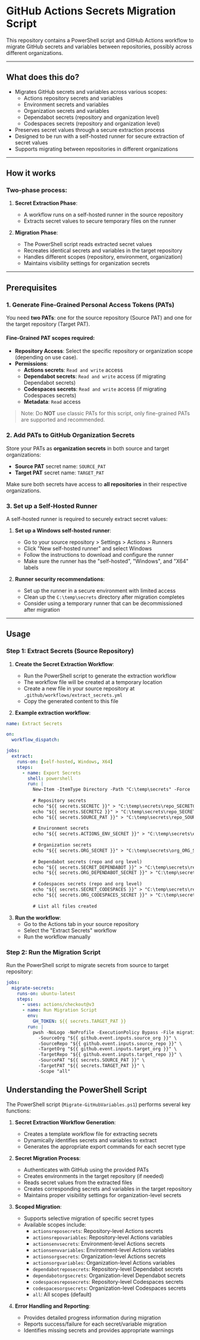 # GitHub Actions Secrets Migration Script

This repository contains a PowerShell script and GitHub Actions workflow to migrate GitHub secrets and variables between repositories, possibly across different organizations.

---

## What does this do?

- Migrates GitHub secrets and variables across various scopes:
  - Actions repository secrets and variables
  - Environment secrets and variables
  - Organization secrets and variables
  - Dependabot secrets (repository and organization level)
  - Codespaces secrets (repository and organization level)
- Preserves secret values through a secure extraction process
- Designed to be run with a self-hosted runner for secure extraction of secret values
- Supports migrating between repositories in different organizations

---

## How it works

### Two-phase process:

1. **Secret Extraction Phase**:
   - A workflow runs on a self-hosted runner in the source repository
   - Extracts secret values to secure temporary files on the runner
   
2. **Migration Phase**:
   - The PowerShell script reads extracted secret values
   - Recreates identical secrets and variables in the target repository
   - Handles different scopes (repository, environment, organization)
   - Maintains visibility settings for organization secrets

---

## Prerequisites

### 1. Generate Fine-Grained Personal Access Tokens (PATs)

You need **two PATs**: one for the source repository (Source PAT) and one for the target repository (Target PAT).

#### Fine-Grained PAT scopes required:

- **Repository Access**: Select the specific repository or organization scope (depending on use case).
- **Permissions**:
  - **Actions secrets**: `Read and write` access
  - **Dependabot secrets**: `Read and write` access (if migrating Dependabot secrets)
  - **Codespaces secrets**: `Read and write` access (if migrating Codespaces secrets)
  - **Metadata**: `Read` access

> Note: Do **NOT** use classic PATs for this script, only fine-grained PATs are supported and recommended.

### 2. Add PATs to GitHub Organization Secrets

Store your PATs as **organization secrets** in both source and target organizations:

- **Source PAT** secret name: `SOURCE_PAT`
- **Target PAT** secret name: `TARGET_PAT`

Make sure both secrets have access to **all repositories** in their respective organizations.

### 3. Set up a Self-Hosted Runner

A self-hosted runner is required to securely extract secret values:

1. **Set up a Windows self-hosted runner**:
   - Go to your source repository > Settings > Actions > Runners
   - Click "New self-hosted runner" and select Windows
   - Follow the instructions to download and configure the runner
   - Make sure the runner has the "self-hosted", "Windows", and "X64" labels

2. **Runner security recommendations**:
   - Set up the runner in a secure environment with limited access
   - Clean up the `C:\temp\secrets` directory after migration completes
   - Consider using a temporary runner that can be decommissioned after migration

---

## Usage

### Step 1: Extract Secrets (Source Repository)

1. **Create the Secret Extraction Workflow**:
   - Run the PowerShell script to generate the extraction workflow
   - The workflow file will be created at a temporary location
   - Create a new file in your source repository at `.github/workflows/extract_secrets.yml`
   - Copy the generated content to this file

2. **Example extraction workflow**:

```yaml
name: Extract Secrets

on:
  workflow_dispatch:

jobs:
  extract:
    runs-on: [self-hosted, Windows, X64]
    steps:
      - name: Export Secrets
        shell: powershell
        run: |
          New-Item -ItemType Directory -Path "C:\temp\secrets" -Force
          
          # Repository secrets
          echo "${{ secrets.SECRETC }}" > "C:\temp\secrets\repo_SECRETC.txt"
          echo "${{ secrets.SECRETC2 }}" > "C:\temp\secrets\repo_SECRETC2.txt"
          echo "${{ secrets.SOURCE_PAT }}" > "C:\temp\secrets\repo_SOURCE_PAT.txt"
          
          # Environment secrets
          echo "${{ secrets.ACTIONS_ENV_SECRET }}" > "C:\temp\secrets\env_test_ACTIONS_ENV_SECRET.txt"
          
          # Organization secrets
          echo "${{ secrets.ORG_SECRET }}" > "C:\temp\secrets\org_ORG_SECRET.txt"
          
          # Dependabot secrets (repo and org level)
          echo "${{ secrets.SECRET_DEPENDABOT }}" > "C:\temp\secrets\repo_SECRET_DEPENDABOT.txt"
          echo "${{ secrets.ORG_DEPENDABOT_SECRET }}" > "C:\temp\secrets\org_ORG_DEPENDABOT_SECRET.txt"
          
          # Codespaces secrets (repo and org level)
          echo "${{ secrets.SECRET_CODESPACES }}" > "C:\temp\secrets\repo_SECRET_CODESPACES.txt"
          echo "${{ secrets.ORG_CODESPACES_SECRET }}" > "C:\temp\secrets\org_ORG_CODESPACES_SECRET.txt"
          
          # List all files created
```

3. **Run the workflow**:
   - Go to the Actions tab in your source repository
   - Select the "Extract Secrets" workflow
   - Run the workflow manually

### Step 2: Run the Migration Script

Run the PowerShell script to migrate secrets from source to target repository:

```yaml
jobs:
  migrate-secrets:
    runs-on: ubuntu-latest
    steps:
      - uses: actions/checkout@v3
      - name: Run Migration Script
        env:
          GH_TOKEN: ${{ secrets.TARGET_PAT }}
        run: |
          pwsh -NoLogo -NoProfile -ExecutionPolicy Bypass -File migration/Migrate-GitHubVariables.ps1 \
            -SourceOrg "${{ github.event.inputs.source_org }}" \
            -SourceRepo "${{ github.event.inputs.source_repo }}" \
            -TargetOrg "${{ github.event.inputs.target_org }}" \
            -TargetRepo "${{ github.event.inputs.target_repo }}" \
            -SourcePAT "${{ secrets.SOURCE_PAT }}" \
            -TargetPAT "${{ secrets.TARGET_PAT }}" \
            -Scope "all"
```

## Understanding the PowerShell Script

The PowerShell script (`Migrate-GitHubVariables.ps1`) performs several key functions:

1. **Secret Extraction Workflow Generation**:
   - Creates a template workflow file for extracting secrets
   - Dynamically identifies secrets and variables to extract
   - Generates the appropriate export commands for each secret type

2. **Secret Migration Process**:
   - Authenticates with GitHub using the provided PATs
   - Creates environments in the target repository (if needed)
   - Reads secret values from the extracted files
   - Creates corresponding secrets and variables in the target repository
   - Maintains proper visibility settings for organization-level secrets

3. **Scoped Migration**:
   - Supports selective migration of specific secret types
   - Available scopes include:
     - `actionsreposecrets`: Repository-level Actions secrets
     - `actionsrepovariables`: Repository-level Actions variables
     - `actionsenvsecrets`: Environment-level Actions secrets
     - `actionsenvvariables`: Environment-level Actions variables
     - `actionsorgsecrets`: Organization-level Actions secrets
     - `actionsorgvariables`: Organization-level Actions variables
     - `dependabotreposecrets`: Repository-level Dependabot secrets
     - `dependabotorgsecrets`: Organization-level Dependabot secrets
     - `codespacesreposecrets`: Repository-level Codespaces secrets
     - `codespacesorgsecrets`: Organization-level Codespaces secrets
     - `all`: All scopes (default)

4. **Error Handling and Reporting**:
   - Provides detailed progress information during migration
   - Reports success/failure for each secret/variable migration
   - Identifies missing secrets and provides appropriate warnings



